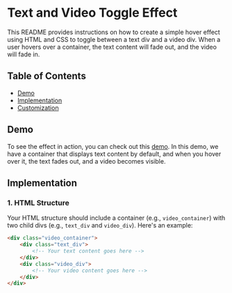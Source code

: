 # Text and Video Toggle Effect

This README provides instructions on how to create a simple hover effect using HTML and CSS to toggle between a text div and a video div. When a user hovers over a container, the text content will fade out, and the video will fade in.

## Table of Contents
- [Demo](#demo)
- [Implementation](#implementation)
- [Customization](#customization)

## Demo

To see the effect in action, you can check out this [demo](#). In this demo, we have a container that displays text content by default, and when you hover over it, the text fades out, and a video becomes visible.

## Implementation

### 1. HTML Structure

Your HTML structure should include a container (e.g., `video_container`) with two child divs (e.g., `text_div` and `video_div`). Here's an example:

```html
<div class="video_container">
    <div class="text_div">
        <!-- Your text content goes here -->
    </div>
    <div class="video_div">
        <!-- Your video content goes here -->
    </div>
</div>
